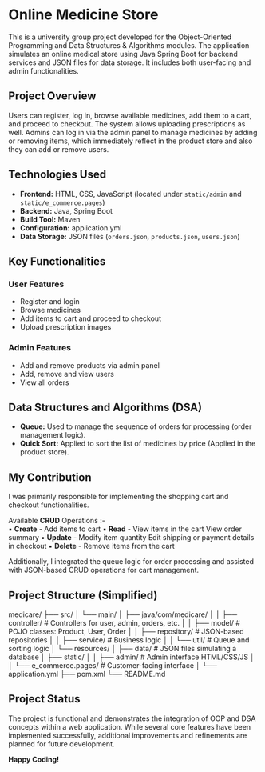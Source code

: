 # Online Medicine Store

This is a university group project developed for the Object-Oriented Programming and Data Structures & Algorithms modules. The application simulates an online medical store using Java Spring Boot for backend services and JSON files for data storage. It includes both user-facing and admin functionalities.

## Project Overview

Users can register, log in, browse available medicines, add them to a cart, and proceed to checkout. The system allows uploading prescriptions as well. Admins can log in via the admin panel to manage medicines by adding or removing items, which immediately reflect in the product store and also they can add or remove users.

## Technologies Used

- **Frontend:** HTML, CSS, JavaScript (located under `static/admin` and `static/e_commerce.pages`)
- **Backend:** Java, Spring Boot
- **Build Tool:** Maven
- **Configuration:** application.yml
- **Data Storage:** JSON files (`orders.json`, `products.json`, `users.json`)

## Key Functionalities

### User Features
- Register and login
- Browse medicines
- Add items to cart and proceed to checkout
- Upload prescription images 

### Admin Features
- Add and remove products via admin panel
- Add, remove and view users
- View all orders

## Data Structures and Algorithms (DSA)

- **Queue:** Used to manage the sequence of orders for processing (order management logic).
- **Quick Sort:** Applied to sort the list of medicines by price (Applied in the product store).

## My Contribution

I was primarily responsible for implementing the shopping cart and checkout functionalities.

Available **CRUD** Operations :-  
▪ **Create** -   Add items to cart 
▪ **Read** -     View items in the cart 
             View order summary 
▪ **Update** -   Modify item quantity 
             Edit shipping or payment details in checkout
▪ **Delete** -   Remove items from the cart 

Additionally, I integrated the queue logic for order processing and assisted with JSON-based CRUD operations for cart management.

## Project Structure (Simplified)
medicare/
├── src/
│ └── main/
│ ├── java/com/medicare/
│ │ ├── controller/ # Controllers for user, admin, orders, etc.
│ │ ├── model/ # POJO classes: Product, User, Order
│ │ ├── repository/ # JSON-based repositories
│ │ ├── service/ # Business logic
│ │ └── util/ # Queue and sorting logic
│ └── resources/
│ ├── data/ # JSON files simulating a database
│ ├── static/
│ │ ├── admin/ # Admin interface HTML/CSS/JS
│ │ └── e_commerce.pages/ # Customer-facing interface
│ └── application.yml
├── pom.xml
└── README.md

## Project Status
The project is functional and demonstrates the integration of OOP and DSA concepts within a web application. While several core features have been implemented successfully, additional improvements and refinements are planned for future development.

**Happy Coding!**

